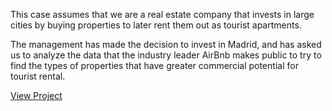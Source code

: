 This case assumes that we are a real estate company that invests in large cities by buying properties to later rent them out as tourist apartments.

The management has made the decision to invest in Madrid, and has asked us to analyze the data that the industry leader AirBnb makes public to try to find the types of properties that have greater commercial potential for tourist rental.

 [View Project](/EDA%20SReal%20state/EDA_Vienna.md)
